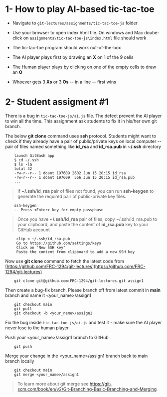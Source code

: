 # 1- How to play AI-based tic-tac-toe
- Navigate to `git-lectures/assignments/tic-tac-toe-js` folder

- Use your browser to open index.html file. On windows and Mac doube-click on `assignments\tic-tac-toe-js\index.html` file should work 

- The tic-tac-toe program should work out-of-the-box 

- The AI player plays first by drawing an **X** on 1 of the 9 cells

- The Human player plays by clicking on one of the empty cells to draw an **O**

- Whoever gets 3 **Xs** or 3 **Os** -- in a line -- first wins

# 2- Student assigment #1

There is a bug in `tic-tac-toe-js/ai.js` file. The defect prevent the AI player to win all the time. This assignment ask students to fix it in his/her own git branch.

The below **git clone** command uses **ssh** protocol. Students might want to check if they already have a pair of public/private keys on local computer -- pair of files named something like **id_rsa** and **id_rsa.pub** in **~/.ssh** directory

        launch GitBash app
        $ cd ~/.ssh
        $ ls -la
        total 42
        -rw-r--r-- 1 doant 197609 2602 Jun 15 20:15 id_rsa
        -rw-r--r-- 1 doant 197609  566 Jun 15 20:15 id_rsa.pub
        ...

> if **~/.ssh/id_rsa** pair of files not found, you can run **ssh-keygen** to generate the required pair of public-private key files.

        ssh-keygen
        -- Press <Enter> key for empty passphase 
> Once you have **~/.ssh/id_rsa** pair of files, copy ~/.ssh/id_rsa.pub to your clipboard, and paste the content of **id_rsa.pub** key to your GitHub account

         clip < ~/.ssh/id_rsa.pub
         Go to https://github.com/settings/keys
         Click on "New SSH key" 
         Paste the content from clipboard to add a new SSH key

Now use **git clone** command to fetch the latest code from [https://github.com/FRC-1294/git-lectures](https://github.com/FRC-1294/git-lectures)

        git clone git@github.com:FRC-1294/git-lectures.git assign1

Then create a bug-fix branch. Please branch off from latest commit in **main** branch and name it <your_name>/assign1

        git checkout main 
        git pull 
        git checkout -b <your_name>/assign1

Fix the bug inside `tic-tac-toe-js/ai.js` and test it - make sure the AI player never lose to the human player

Push your <your_name>/assign1 branch to GitHub

        git push 

Merge your change in the <your_name>/assign1 branch back to main branch locally

        git checkout main
        git merge <your_name>/assign1

> To learn more about git merge see https://git-scm.com/book/en/v2/Git-Branching-Basic-Branching-and-Merging

